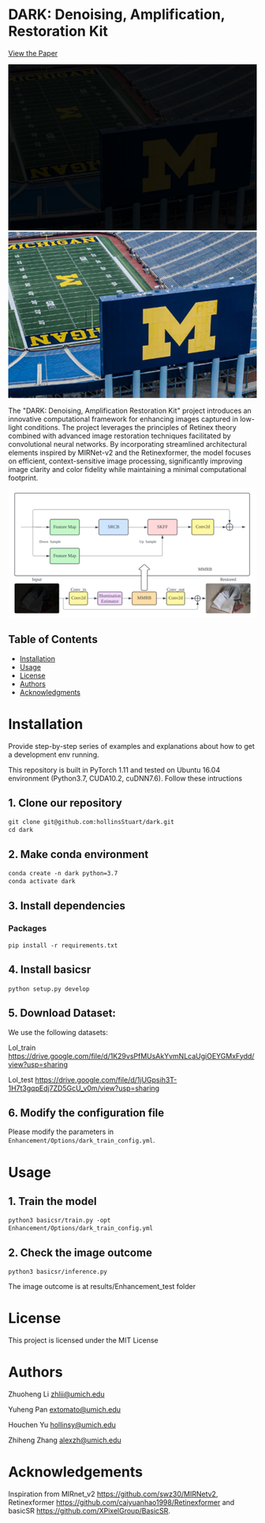 # DARK: Denoising, Amplification, Restoration Kit

[View the Paper](https://github.com/hollinsStuart/dark/blob/master/docs/EECS442_Project_Report.pdf)

![input_UM](docs/input_UM.png)
![restored_UM](docs/restored_UM.png)

The "DARK: Denoising, Amplification Restoration Kit" project introduces an innovative computational framework for enhancing images captured in low-light conditions. The project leverages the principles of Retinex theory combined with advanced image restoration techniques facilitated by convolutional neural networks. By incorporating streamlined architectural elements inspired by MIRNet-v2 and the Retinexformer, the model focuses on efficient, context-sensitive image processing, significantly improving image clarity and color fidelity while maintaining a minimal computational footprint.

![DARK](docs/DARK.svg)


## Table of Contents

- [Installation](#installation)
- [Usage](#usage)
- [License](#license)
- [Authors](#authors)
- [Acknowledgments](#acknowledgments)

# Installation

Provide step-by-step series of examples and explanations about how to get a development env running.

This repository is built in PyTorch 1.11 and tested on Ubuntu 16.04 environment (Python3.7, CUDA10.2, cuDNN7.6).
Follow these intructions

## 1. Clone our repository

```shell
git clone git@github.com:hollinsStuart/dark.git
cd dark
```

## 2. Make conda environment

```shell
conda create -n dark python=3.7
conda activate dark
```

## 3. Install dependencies

### Packages

```shell
pip install -r requirements.txt
```

## 4. Install basicsr

```shell
python setup.py develop
```

## 5. Download Dataset:
We use the following datasets:

Lol_train  https://drive.google.com/file/d/1K29vsPfMUsAkYvmNLcaUgiOEYGMxFydd/view?usp=sharing

Lol_test  https://drive.google.com/file/d/1jUGpsih3T-1H7t3gqpEdj7ZD5GcU_v0m/view?usp=sharing

## 6. Modify the configuration file
Please modify the parameters in `Enhancement/Options/dark_train_config.yml`.

# Usage

## 1. Train the model

```shell
python3 basicsr/train.py -opt Enhancement/Options/dark_train_config.yml
```

## 2. Check the image outcome

```shell
python3 basicsr/inference.py 
```

The image outcome is at results/Enhancement_test folder



# License

This project is licensed under the MIT License


# Authors

Zhuoheng Li <zhlii@umich.edu>

Yuheng Pan  <extomato@umich.edu>

Houchen Yu  <hollinsy@umich.edu>

Zhiheng Zhang   <alexzh@umich.edu>


# Acknowledgements

Inspiration from MIRnet_v2 <https://github.com/swz30/MIRNetv2>, Retinexformer <https://github.com/caiyuanhao1998/Retinexformer> and basicSR <https://github.com/XPixelGroup/BasicSR>.

